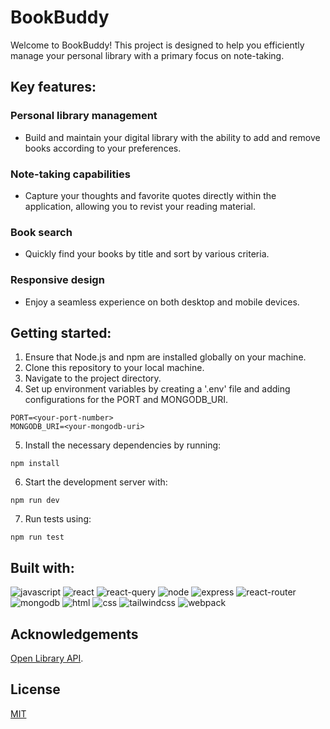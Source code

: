 # BookBuddy

Welcome to BookBuddy! This project is designed to help you efficiently manage your personal library with a primary focus on note-taking. 

## Key features:

### Personal library management

- Build and maintain your digital library with the ability to add and remove books according to your preferences.

### Note-taking capabilities

- Capture your thoughts and favorite quotes directly within the application, allowing you to revist your reading material. 

### Book search

- Quickly find your books by title and sort by various criteria.

### Responsive design 

- Enjoy a seamless experience on both desktop and mobile devices.

## Getting started:

1. Ensure that Node.js and npm are installed globally on your machine.
2. Clone this repository to your local machine.
3. Navigate to the project directory.
4. Set up environment variables by creating a '.env' file and adding configurations for the PORT and MONGODB_URI.

```
PORT=<your-port-number>
MONGODB_URI=<your-mongodb-uri>
```

5. Install the necessary dependencies by running:

```
npm install
```

6. Start the development server with: 

```
npm run dev
```

7. Run tests using: 

```
npm run test
```

## Built with:

![javascript](https://img.shields.io/badge/JavaScript-323330?style=for-the-badge&logo=javascript&logoColor=F7DF1E)
![react](https://img.shields.io/badge/React-20232A?style=for-the-badge&logo=react&logoColor=61DAFB)
![react-query](https://img.shields.io/badge/React_Query-FF4154?style=for-the-badge&logo=ReactQuery&logoColor=white)
![node](https://img.shields.io/badge/Node%20js-339933?style=for-the-badge&logo=nodedotjs&logoColor=white)
![express](https://img.shields.io/badge/Express%20js-000000?style=for-the-badge&logo=express&logoColor=white)
![react-router](https://img.shields.io/badge/React_Router-CA4245?style=for-the-badge&logo=react-router&logoColor=white)
![mongodb](https://img.shields.io/badge/MongoDB-4EA94B?style=for-the-badge&logo=mongodb&logoColor=white)
![html](https://img.shields.io/badge/HTML5-E34F26?style=for-the-badge&logo=html5&logoColor=white)
![css](https://img.shields.io/badge/CSS3-1572B6?style=for-the-badge&logo=css3&logoColor=white)
![tailwindcss](https://img.shields.io/badge/Tailwind_CSS-38B2AC?style=for-the-badge&logo=tailwind-css&logoColor=white)
![webpack](https://img.shields.io/badge/Webpack-8DD6F9?style=for-the-badge&logo=Webpack&logoColor=white)

## Acknowledgements

[Open Library API](https://openlibrary.org/developers/api).

## License

[MIT](./LICENSE)